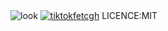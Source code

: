 <img src="https://i.imgur.com/u1CGx3t.png" alt="look" >
<a href="https://github.com/snajdovski/TikTokFetch-No-Watermark/releases/download/1.0/app-release.apk" rel="nofollow"><img alt="tiktokfetcgh" src="https://camo.envatousercontent.com/f2ae00980877ebfa89e64fb12a9e226989488345/68747470733a2f2f692e696d6775722e636f6d2f576968435043652e706e67"></a>
LICENCE:MIT
